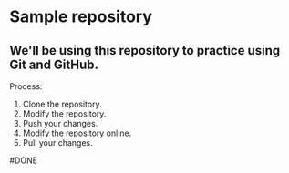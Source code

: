 # Sample repository
We'll be using this repository to practice using Git and GitHub.
----

Process:

1. Clone the repository.
2. Modify the repository.
3. Push your changes.
4. Modify the repository online.
5. Pull your changes.

#DONE
